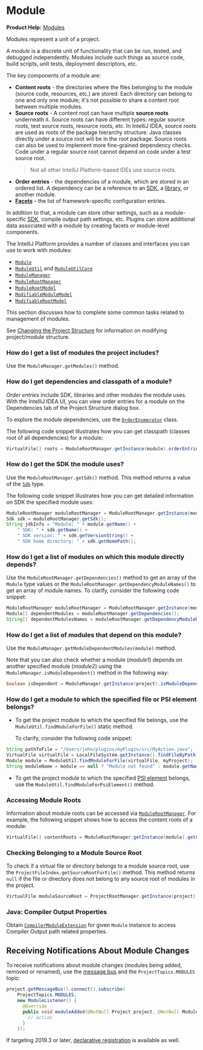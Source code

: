 <!-- Copyright 2000-2023 JetBrains s.r.o. and other contributors. Use of this source code is governed by the Apache 2.0 license that can be found in the LICENSE file. -->

# Module

<tldr>

**Product Help:** [Modules](https://www.jetbrains.com/help/idea/modules.html)

</tldr>

<link-summary>Modules represent a unit of a project.</link-summary>

A _module_ is a discrete unit of functionality that can be run, tested, and debugged independently.
Modules include such things as source code, build scripts, unit tests, deployment descriptors, etc.

The key components of a module are:
* **Content roots** - the directories where the files belonging to the module (source code, resources, etc.) are stored.
  Each directory can belong to one and only one module; it's not possible to share a content root between multiple modules.
* **Source roots** - A content root can have multiple **source roots** underneath it.
  Source roots can have different types: regular source roots, test source roots, resource roots, etc.
  In IntelliJ IDEA, source roots are used as roots of the package hierarchy structure.
  Java classes directly under a source root will be in the root package.
  Source roots can also be used to implement more fine-grained dependency checks.
  Code under a regular source root cannot depend on code under a test source root.
  > Not all other IntelliJ Platform-based IDEs use source roots.
* **Order entries** - the dependencies of a module, which are stored in an ordered list.
  A dependency can be a reference to an [SDK](sdk.md), a [library](library.md), or another module.
* **[Facets](facet.md)** - the list of framework-specific configuration entries.

In addition to that, a module can store other settings, such as a module-specific [SDK](sdk.md), compile output path settings, etc.
Plugins can store additional data associated with a module by creating facets or module-level components.

The IntelliJ Platform provides a number of classes and interfaces you can use to work with modules:

* [`Module`](%gh-ic%/platform/core-api/src/com/intellij/openapi/module/Module.java)
* [`ModuleUtil`](%gh-ic%/platform/lang-api/src/com/intellij/openapi/module/ModuleUtil.java) and [`ModuleUtilCore`](%gh-ic%/platform/projectModel-api/src/com/intellij/openapi/module/ModuleUtilCore.java)
* [`ModuleManager`](%gh-ic%/platform/projectModel-api/src/com/intellij/openapi/module/ModuleManager.kt)
* [`ModuleRootManager`](%gh-ic%/platform/projectModel-api/src/com/intellij/openapi/roots/ModuleRootManager.java)
* [`ModuleRootModel`](%gh-ic%/platform/projectModel-api/src/com/intellij/openapi/roots/ModuleRootModel.java)
* [`ModifiableModuleModel`](%gh-ic%/platform/projectModel-api/src/com/intellij/openapi/module/ModifiableModuleModel.java)
* [`ModifiableRootModel`](%gh-ic%/platform/projectModel-api/src/com/intellij/openapi/roots/ModifiableRootModel.java)

This section discusses how to complete some common tasks related to management of modules.

See [Changing the Project Structure](project.md#changing-the-project-structure) for information on modifying project/module structure.

### How do I get a list of modules the project includes?

Use the `ModuleManager.getModules()` method.

### How do I get dependencies and classpath of a module?

_Order entries_ include SDK, libraries and other modules the module uses.
With the IntelliJ IDEA UI, you can view order entries for a module on the <control>Dependencies</control> tab of the <control>Project Structure</control> dialog box.

To explore the module dependencies, use the [`OrderEnumerator`](%gh-ic%/platform/projectModel-api/src/com/intellij/openapi/roots/OrderEnumerator.java) class.

The following code snippet illustrates how you can get classpath (classes root of all dependencies) for a module:

```java
VirtualFile[] roots = ModuleRootManager.getInstance(module).orderEntries().classes().getRoots();
```

### How do I get the SDK the module uses?

Use the `ModuleRootManager.getSdk()` method.
This method returns a value of the [`Sdk`](%gh-ic%/platform/projectModel-api/src/com/intellij/openapi/projectRoots/Sdk.java) type.

The following code snippet illustrates how you can get detailed information on SDK the specified module uses:

```java
ModuleRootManager moduleRootManager = ModuleRootManager.getInstance(module);
Sdk sdk = moduleRootManager.getSdk();
String jdkInfo = "Module: " + module.getName() +
    " SDK: " + sdk.getName() +
    " SDK version: " + sdk.getVersionString() +
    " SDK home directory: " + sdk.getHomePath();
```

### How do I get a list of modules on which this module directly depends?

Use the `ModuleRootManager.getDependencies()` method to get an array of the `Module` type values or the `ModuleRootManager.getDependencyModuleNames()` to get an array of module names.
To clarify, consider the following code snippet:

```java
ModuleRootManager moduleRootManager = ModuleRootManager.getInstance(module);
Module[] dependentModules = moduleRootManager.getDependencies();
String[] dependentModulesNames = moduleRootManager.getDependencyModuleNames();
```

### How do I get a list of modules that depend on this module?

Use the `ModuleManager.getModuleDependentModules(module)` method.

Note that you can also check whether a module (*module1*) depends on another specified module (*module2*) using the `ModuleManager.isModuleDependent()` method in the following way:

```java
boolean isDependent = ModuleManager.getInstance(project).isModuleDependent(module1, module2);
```

### How do I get a module to which the specified file or PSI element belongs?

* To get the project module to which the specified file belongs, use the `ModuleUtil.findModuleForFile()` static method.

    To clarify, consider the following code snippet:

```java
String pathToFile = "/Users/john/plugins/myPlugin/src/MyAction.java";
VirtualFile virtualFile = LocalFileSystem.getInstance().findFileByPath(pathToFile);
Module module = ModuleUtil.findModuleForFile(virtualFile, myProject);
String moduleName = module == null ? "Module not found" : module.getName();
```

* To get the project module to which the specified [PSI element](psi_elements.md) belongs, use the `ModuleUtil.findModuleForPsiElement()` method.

### Accessing Module Roots

Information about module roots can be accessed via [`ModuleRootManager`](%gh-ic%/platform/projectModel-api/src/com/intellij/openapi/roots/ModuleRootManager.java).
For example, the following snippet shows how to access the content roots of a module:

```java
VirtualFile[] contentRoots = ModuleRootManager.getInstance(module).getContentRoots();
```

### Checking Belonging to a Module Source Root

To check if a virtual file or directory belongs to a module source root, use the `ProjectFileIndex.getSourceRootForFile()` method.
This method returns `null` if the file or directory does not belong to any source root of modules in the project.

```java
VirtualFile moduleSourceRoot = ProjectRootManager.getInstance(project).getFileIndex().getSourceRootForFile(virtualFileOrDirectory);
```

### Java: Compiler Output Properties

Obtain [`CompilerModuleExtension`](%gh-ic%/platform/projectModel-api/src/com/intellij/openapi/roots/CompilerModuleExtension.java) for given `Module` instance to access <control>Compiler Output</control> path related properties.

## Receiving Notifications About Module Changes

To receive notifications about module changes (modules being added, removed or renamed), use the [message bus](messaging_infrastructure.md) and the `ProjectTopics.MODULES` topic:

```java
project.getMessageBus().connect().subscribe(
    ProjectTopics.MODULES,
    new ModuleListener() {
      @Override
      public void moduleAdded(@NotNull Project project, @NotNull Module module) {
        // action
      }
    });
```

If targeting 2019.3 or later, [declarative registration](plugin_listeners.md) is available as well.
